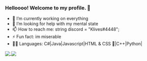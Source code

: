### Helloooo! Welcome to my profile. 👋

- 🔭 I’m currently working on everything
- 🤔 I’m looking for help with my mental state
- 📫 How to reach me: string discord = "Klives#4448";
- ⚡ Fun fact: im miserable
- 👩‍💻 Languages: C#|Java|Javascript|HTML & CSS 🤔|C++|Python|
<a href="https://github.com/Klivess/Klivess" style="position: absolute;">
  <img align="center" src="https://github-readme-stats.vercel.app/api/top-langs/?username=Klivess" />
  <img align="center" src="https://github-readme-stats.vercel.app/api?username=Klivess&show_icons=true&theme=radical" />
</a>
